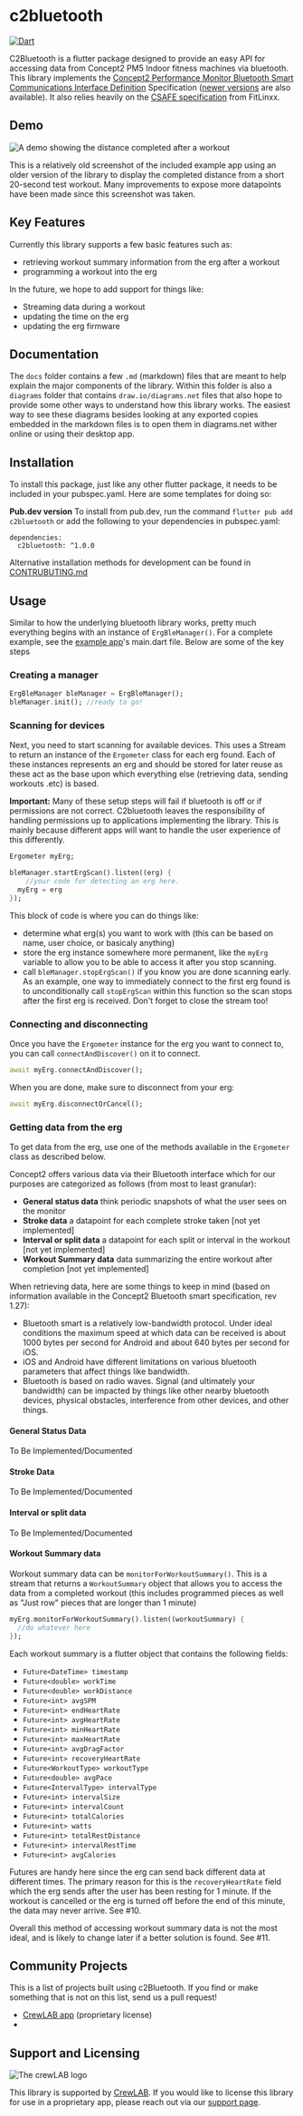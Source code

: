 # c2bluetooth

[![Dart](https://github.com/CrewLAB/c2bluetooth/actions/workflows/dart.yml/badge.svg)](https://github.com/CrewLAB/c2bluetooth/actions/workflows/dart.yml)

C2Bluetooth is a flutter package designed to provide an easy API for accessing data from Concept2 PM5 Indoor fitness machines via bluetooth. This library implements the [Concept2 Performance Monitor Bluetooth Smart Communications Interface Definition](https://www.concept2.com/files/pdf/us/monitors/PM5_BluetoothSmartInterfaceDefinition.pdf) Specification ([newer versions](https://www.c2forum.com/viewtopic.php?f=15&t=193697#p527068) are also available). It also relies heavily on the [CSAFE specification](https://web.archive.org/web/20060718175014/http://www.fitlinxx.com/csafe/specification.htm) from FitLinxx.

## Demo

![A demo showing the distance completed after a workout](docs/images/demo/demo1-small.jpg)

This is a relatively old screenshot of the included example app using an older version of the library to display the completed distance from a short 20-second test workout. Many improvements to expose more datapoints have been made since this screenshot was taken.
## Key Features

Currently this library supports a few basic features such as:
- retrieving workout summary information from the erg after a workout
- programming a workout into the erg

In the future, we hope to add support for things like:
- Streaming data during a workout
- updating the time on the erg
- updating the erg firmware


## Documentation
The `docs` folder contains a few `.md` (markdown) files that are meant to help explain the major components of the library. Within this folder is also a `diagrams` folder that contains `draw.io/diagrams.net` files that also hope to provide some other ways to understand how this library works. The easiest way to see these diagrams besides looking at any exported copies embedded in the markdown files is to open them in diagrams.net wither online or using their desktop app.  

## Installation

To install this package, just like any other flutter package, it needs to be included in your pubspec.yaml. Here are some templates for doing so:

**Pub.dev version**
To install from pub.dev, run the command `flutter pub add c2bluetooth` or add the following to your dependencies in pubspec.yaml:
```
dependencies:
  c2bluetooth: ^1.0.0
```

Alternative installation methods for development can be found in [CONTRUBUTING.md](CONTRIBUTING.md)

## Usage
Similar to how the underlying bluetooth library works, pretty much everything begins with an instance of `ErgBleManager()`. For a complete example, see the [example app](example/)'s main.dart file. Below are some of the key steps

### Creating a manager

```dart
ErgBleManager bleManager = ErgBleManager();
bleManager.init(); //ready to go!
```
### Scanning for devices
Next, you need to start scanning for available devices. This uses a Stream to return an instance of the `Ergometer` class for each erg found. Each of these instances represents an erg and should be stored for later reuse as these act as the base upon which everything else (retrieving data, sending workouts .etc) is based.

**Important:** Many of these setup steps will fail if bluetooth is off or if permissions are not correct. C2bluetooth leaves the responsibility of handling permissions up to applications implementing the library. This is mainly because different apps will want to handle the user experience of this differently.

```dart
Ergometer myErg;

bleManager.startErgScan().listen((erg) {
	//your code for detecting an erg here.
  myErg = erg
});
```
This block of code is where you can do things like:
 - determine what erg(s) you want to work with (this can be based on name, user choice, or basicaly anything)
 - store the erg instance somewhere more permanent, like the `myErg` variable to allow you to be able to access it after you stop scanning.
 - call `bleManager.stopErgScan()` if you know you are done scanning early. As an example, one way to immediately connect to the first erg found is to unconditionally call `stopErgScan` within this function so the scan stops after the first erg is received. Don't forget to close the stream too!


### Connecting and disconnecting
Once you have the `Ergometer` instance for the erg you want to connect to, you can call `connectAndDiscover()` on it to connect.

```dart
await myErg.connectAndDiscover();
```

When you are done, make sure to disconnect from your erg:
```dart
await myErg.disconnectOrCancel();
```

### Getting data from the erg
To get data from the erg, use one of the methods available in the `Ergometer` class as described below.

Concept2 offers various data via their Bluetooth interface which for our purposes are categorized as follows (from most to least granular):
- **General status data** think periodic snapshots of what the user sees on the monitor
- **Stroke data** a datapoint for each complete stroke taken [not yet implemented]
- **Interval or split data** a datapoint for each split or interval in the workout [not yet implemented]
- **Workout Summary data** data summarizing the entire workout after completion [not yet implemented]

When retrieving data, here are some things to keep in mind (based on information available in the Concept2 Bluetooth smart specification, rev 1.27):
- Bluetooth smart is a relatively low-bandwidth protocol. Under ideal conditions the maximum speed at which data can be received is about 1000 bytes per second for Android and about 640 bytes per second for iOS.
- iOS and Android have different limitations on various bluetooth parameters that affect things like bandwidth.
- Bluetooth is based on radio waves. Signal (and ultimately your bandwidth) can be impacted by things like other nearby bluetooth devices, physical obstacles, interference from other devices, and other things. 

#### General Status Data
To Be Implemented/Documented
#### Stroke Data
To Be Implemented/Documented
#### Interval or split data
To Be Implemented/Documented
#### Workout Summary data

Workout summary data can be `monitorForWorkoutSummary()`. This is a stream that returns a `WorkoutSummary` object that allows you to access the data from a completed workout (this includes programmed pieces as well as "Just row" pieces that are longer than 1 minute)

```dart
myErg.monitorForWorkoutSummary().listen((workoutSummary) {
  //do whatever here
});
```

Each workout summary is a flutter object that contains the following fields:
- `Future<DateTime> timestamp`
- `Future<double> workTime`
- `Future<double> workDistance`
- `Future<int> avgSPM`
- `Future<int> endHeartRate`
- `Future<int> avgHeartRate`
- `Future<int> minHeartRate`
- `Future<int> maxHeartRate`
- `Future<int> avgDragFactor`
- `Future<int> recoveryHeartRate`
- `Future<WorkoutType> workoutType`
- `Future<double> avgPace`
- `Future<IntervalType> intervalType`
- `Future<int> intervalSize`
- `Future<int> intervalCount`
- `Future<int> totalCalories`
- `Future<int> watts`
- `Future<int> totalRestDistance`
- `Future<int> intervalRestTime`
- `Future<int> avgCalories`

Futures are handy here since the erg can send back different data at different times. The primary reason for this is the `recoveryHeartRate` field which the erg sends after the user has been resting for 1 minute. If the workout is cancelled or the erg is turned off before the end of this minute, the data may never arrive. See #10.

Overall this method of accessing workout summary data is not the most ideal, and is likely to change later if a better solution is found. See #11.





## Community Projects
This is a list of projects built using c2Bluetooth. If you find or make something that is not on this list, send us a pull request!

- [CrewLAB app](https://www.crewlab.io/) (proprietary license)
- 
## Support and Licensing

![The crewLAB logo](docs/images/crewlablogo.png)

This library is supported by [CrewLAB](https://www.crewlab.io/). If you would like to license this library for use in a proprietary app, please reach out via our [support page](https://www.crewlab.io/support).

